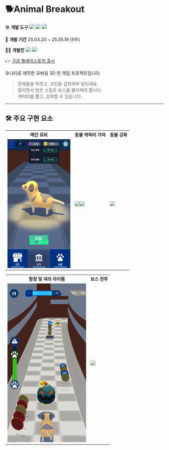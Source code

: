 #  🐕Animal Breakout

🛠️ **개발 도구**
 <img src="https://img.shields.io/badge/C%23-80247B?style=flat-square&logo=csharp&logoColor=white"/> <img src="https://img.shields.io/badge/Unity-000000?style=flat-square&logo=unity&logoColor=white"/>  <img src="https://img.shields.io/badge/EasyTutorial-005E9D?style=flat-square&logo=easytutorial&logoColor=white"/>

📅 **개발 기간**
 25.03.20 ~ 25.05.19 (9주)

🧑‍💻 **개발진**
 <img src="https://img.shields.io/badge/김희정, 민지규, 박민재-80247B?style=flat-square&logo=&logoColor=white"/> <img src="https://img.shields.io/badge/강지훈, 김용광, 이충림-005E9D?style=flat-square&logo=&logoColor=white"/> 

👉 [구글 플레이스토어 출시](https://play.google.com/store/apps/details?id=com.Kyungil.AnimalBreakOut&pcampaignid=web_share)

유니티로 제작한 모바일 3D 런 게임 프로젝트입니다.

> 장애물을 피하고, 코인을 섭취하며 달리세요.  
> 달리면서 얻은 스킬로 보스를 물리쳐야 합니다.  
> 캐릭터를 뽑고, 강화할 수 있습니다.

---

## 🛠️ 주요 구현 요소
<table>
  <tr>
    <td align="center"><strong>메인 로비</strong></td>
    <td align="center"><strong>동물 캐릭터 가챠</strong></td>
    <td align="center"><strong>동물 강화</strong></td>
  </tr>
  <tr>
    <td><img src="./Screenshot/메인 화면 3.png" width="200"/></td>
    <td><img src="./Screenshot/가챠화면.png" width="200"/><img src="./Screenshot/가챠결과.png" width="200"/></td>
    <td><img src="./Screenshot/동물강화화면.png" width="200"/></td>
  </tr>
</table>

<table>
  <tr>
    <td align="center"><strong>함정 및 여러 아이템</strong></td>
    <td align="center"><strong>보스 전투</strong></td>
  </tr>
  <tr>
    <td><img src="./Screenshot/아이템, 함정.png" width="250"/></td>
    <td><img src="./Screenshot/스킬과보스전화면.png" width="250"/></td>
  </tr>
</table>
